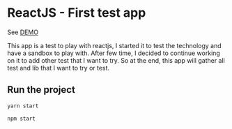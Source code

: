 # ReactJS - First test app

See [DEMO](https://kevintss.github.io/reactjs--frist-test-app/)

This app is a test to play with reactjs, I started it to test the technology and have a sandbox to play with.
After few time, I decided to continue working on it to add other test that I want to try.
So at the end, this app will gather all test and lib that I want to try or test.

## Run the project

```sh
yarn start
```

```sh
npm start
```
